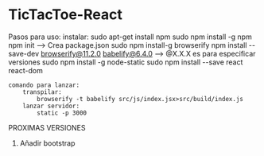 # TicTacToe-React

Pasos para uso:
	instalar:
		sudo apt-get install npm
		sudo npm install -g npm
		npm init --> Crea package.json
		sudo npm install-g browserify
		npm install --save-dev browserify@11.2.0 babelify@6.4.0 --> @X.X.X es para especificar versiones
		sudo npm install -g node-static
		sudo npm install --save react react-dom


	comando para lanzar:
		transpilar:	
			browserify -t babelify src/js/index.jsx>src/build/index.js
		lanzar servidor:
			static -p 3000

PROXIMAS VERSIONES
1. Añadir bootstrap
